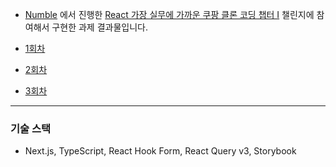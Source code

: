 - [Numble](https://www.numble.it/) 에서 진행한 [React 가장 실무에 가까운 쿠팡 클론 코딩 챕터 Ⅰ](https://www.numble.it/84b74183-c72e-4502-91c9-e41fbf0aa7aa) 챌린지에 참여해서 구현한 과제 결과물입니다.


- [1회차](https://github.com/dkmqflx/coupang-clone-1/tree/stage1)

- [2회차](https://github.com/dkmqflx/coupang-clone-1/tree/stage2)

- [3회차](https://github.com/dkmqflx/coupang-clone-1/tree/stage3)

---

### 기술 스택

- Next.js, TypeScript, React Hook Form, React Query v3, Storybook
